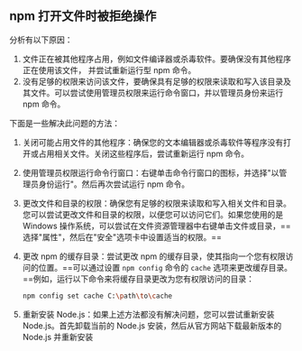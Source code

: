 ## npm 打开文件时被拒绝操作

分析有以下原因：

1. 文件正在被其他程序占用，例如文件编译器或杀毒软件。要确保没有其他程序正在使用该文件， 并尝试重新运行型 npm 命令。
2. 没有足够的权限来访问该文件，要确保具有足够的权限来读取和写入该目录及其文件。可以尝试使用管理员权限来运行命令窗口，并以管理员身份来运行 npm 命令。

下面是一些解决此问题的方法：

1. 关闭可能占用文件的其他程序：确保您的文本编辑器或杀毒软件等程序没有打开或占用相关文件。关闭这些程序后，尝试重新运行 npm 命令。

2. 使用管理员权限运行命令行窗口：右键单击命令行窗口的图标，并选择"以管理员身份运行"。然后再次尝试运行 npm 命令。

3. 更改文件和目录的权限：确保您有足够的权限来读取和写入相关文件和目录。您可以尝试更改文件和目录的权限，以便您可以访问它们。如果您使用的是 Windows 操作系统，可以尝试在文件资源管理器中右键单击文件或目录，==选择"属性"，然后在"安全"选项卡中设置适当的权限。==

4. 更改 npm 的缓存目录：尝试更改 npm 的缓存目录，使其指向一个您有权限访问的位置。==可以通过设置 `npm config` 命令的 `cache` 选项来更改缓存目录。==例如，运行以下命令来将缓存目录更改为您有权限访问的目录：

   ```bash
   npm config set cache C:\path\to\cache
   ```

5. 重新安装 Node.js：如果上述方法都没有解决问题，您可以尝试重新安装 Node.js。首先卸载当前的 Node.js 安装，然后从官方网站下载最新版本的 Node.js 并重新安装
